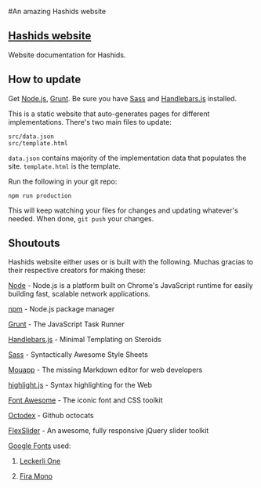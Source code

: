#An amazing Hashids website 
## [Hashids website](http://hashids.org)

Website documentation for Hashids.

## How to update

Get [Node.js](http://nodejs.org/), [Grunt](http://gruntjs.com/). Be sure you have [Sass](http://sass-lang.com/) and [Handlebars.js](http://handlebarsjs.com/) installed.

This is a static website that auto-generates pages for different implementations. There's two main files to update:

	src/data.json
	src/template.html

`data.json` contains majority of the implementation data that populates the site. `template.html` is the template.

Run the following in your git repo:

	npm run production

This will keep watching your files for changes and updating whatever's needed. When done, `git push` your changes.

## Shoutouts

Hashids website either uses or is built with the following. Muchas gracias to their respective creators for making these:

[Node](http://nodejs.org/) - Node.js is a platform built on Chrome's JavaScript runtime for easily building fast, scalable network applications.

[npm](https://www.npmjs.org/) - Node.js package manager

[Grunt](http://gruntjs.com/) - The JavaScript Task Runner

[Handlebars.js](http://handlebarsjs.com/) - Minimal Templating on Steroids

[Sass](http://sass-lang.com/) - Syntactically Awesome Style Sheets

[Mouapp](http://mouapp.com/) - The missing Markdown editor for web developers

[highlight.js](https://highlightjs.org/) - Syntax highlighting for the Web

[Font Awesome](http://fortawesome.github.io/Font-Awesome/) - The iconic font and CSS toolkit

[Octodex](https://octodex.github.com/) - Github octocats

[FlexSlider](https://github.com/woothemes/FlexSlider) - An awesome, fully responsive jQuery slider toolkit

[Google Fonts](https://www.google.com/fonts) used:

1. [Leckerli One](https://www.google.com/fonts/specimen/Leckerli+One)

2. [Fira Mono](http://www.google.com/fonts/specimen/Fira+Mono)
